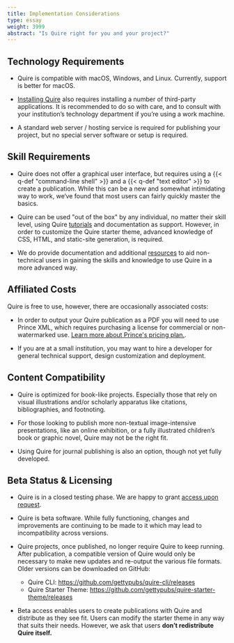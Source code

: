 ```yaml
---
title: Implementation Considerations
type: essay
weight: 3999
abstract: "Is Quire right for you and your project?"
---
```


## Technology Requirements

- Quire is compatible with macOS, Windows, and Linux. Currently, support is better for macOS.

- [Installing Quire](/documentation/install-uninstall/) also requires installing a number of third-party applications. It is recommended to do so with care, and to consult with your institution’s technology department if you’re using a work machine.

- A standard web server / hosting service is required for publishing your project, but no special server software or setup is required.

## Skill Requirements

- Quire does not offer a graphical user interface, but requires using a {{< q-def "command-line shell" >}} and a {{< q-def "text editor" >}} to create a publication. While this can be a new and somewhat intimidating way to work, we‘ve found that most users can fairly quickly master the basics.

- Quire can be used "out of the box" by any individual, no matter their skill level, using Quire [tutorials](/learn/tutorial/) and documentation as support. However, in order to customize the Quire starter theme, advanced knowledge of CSS, HTML, and static-site generation, is required.

- We do provide documentation and additional [resources](/learn/other-resources/) to aid non-technical users in gaining the skills and knowledge to use Quire in a more advanced way.

## Affiliated Costs

Quire is free to use, however, there are occasionally associated costs:

- In order to output your Quire publication as a PDF you will need to use Prince XML, which requires purchasing a license for commercial or non-watermarked use. [Learn more about Prince's pricing plan.](https://www.princexml.com/purchase/).

- If you are at a small institution, you may want to hire a developer for general technical support, design customization and deployment.

## Content Compatibility

- Quire is optimized for book-like projects. Especially those that rely on visual illustrations and/or scholarly apparatus like citations, bibliographies, and footnoting.

- For those looking to publish more non-textual image-intensive presentations, like an online exhibition, or a fully illustrated children’s book or graphic novel, Quire may not be the right fit.

- Using Quire for journal publishing is also an option, though not yet fully developed.

## Beta Status & Licensing

- Quire is in a closed testing phase. We are happy to grant [access upon request](https://forms.gle/m1fgZu5BHKhddMrW7).

- Quire is beta software. While fully functioning, changes and improvements are continuing to be made to it which may lead to incompatibility across versions.

- Quire projects, once published, no longer require Quire to keep running. After publication, a compatible version of Quire would only be necessary to make new updates and re-output the various file formats. Older versions can be downloaded on GitHub:

  - Quire CLI: https://github.com/gettypubs/quire-cli/releases
  - Quire Starter Theme: https://github.com/gettypubs/quire-starter-theme/releases

- Beta access enables users to create publications with Quire and distribute as they see fit. Users can modify the starter theme in any way that suits their needs. However, we ask that users **don’t redistribute Quire itself.**
